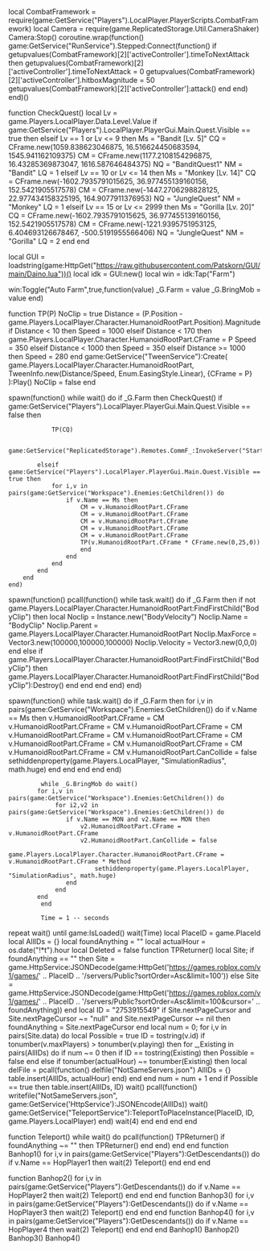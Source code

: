 

local CombatFramework = require(game:GetService("Players").LocalPlayer.PlayerScripts.CombatFramework)
local Camera = require(game.ReplicatedStorage.Util.CameraShaker)
Camera:Stop()
coroutine.wrap(function()
    game:GetService("RunService").Stepped:Connect(function()
        if getupvalues(CombatFramework)[2]['activeController'].timeToNextAttack then
            getupvalues(CombatFramework)[2]['activeController'].timeToNextAttack = 0
            getupvalues(CombatFramework)[2]['activeController'].hitboxMagnitude = 50
            getupvalues(CombatFramework)[2]['activeController']:attack()
        end
    end)
end)()




function CheckQuest()
   local Lv =  game.Players.LocalPlayer.Data.Level.Value
   if game:GetService("Players").LocalPlayer.PlayerGui.Main.Quest.Visible == true then
   elseif  Lv == 1 or Lv <= 9 then
       Ms = "Bandit [Lv. 5]"
       CQ = CFrame.new(1059.838623046875, 16.516624450683594, 1545.941162109375)
       CM = CFrame.new(1177.2108154296875, 16.43285369873047, 1616.587646484375)
       NQ = "BanditQuest1"
       NM = "Bandit"
       LQ = 1
   elseif Lv == 10 or Lv <= 14 then
      Ms = "Monkey [Lv. 14]"
       CQ = CFrame.new(-1602.7935791015625, 36.977455139160156, 152.5421905517578)
       CM = CFrame.new(-1447.2706298828125, 22.977434158325195, 164.9077911376953)
       NQ = "JungleQuest"
       NM = "Monkey"
       LQ = 1
          elseif Lv == 15 or Lv <= 2999 then
      Ms = "Gorilla [Lv. 20]"
       CQ = CFrame.new(-1602.7935791015625, 36.977455139160156, 152.5421905517578)
       CM = CFrame.new(-1221.9395751953125, 6.404693126678467, -500.5191955566406)
       NQ = "JungleQuest"
       NM = "Gorilla"
       LQ = 2
   end
end

local GUI = loadstring(game:HttpGet("https://raw.githubusercontent.com/Patskorn/GUI/main/Daino.lua"))()
local idk = GUI:new()
local win = idk:Tap("Farm")

win:Toggle("Auto Farm",true,function(value)
_G.Farm = value
_G.BringMob = value
end)



function TP(P)
    NoClip = true
    Distance = (P.Position - game.Players.LocalPlayer.Character.HumanoidRootPart.Position).Magnitude
    if Distance < 10 then
        Speed = 1000
    elseif Distance < 170 then
        game.Players.LocalPlayer.Character.HumanoidRootPart.CFrame = P
        Speed = 350
    elseif Distance < 1000 then
        Speed = 350
    elseif Distance >= 1000 then
        Speed = 280
    end
    game:GetService("TweenService"):Create(
        game.Players.LocalPlayer.Character.HumanoidRootPart,
        TweenInfo.new(Distance/Speed, Enum.EasingStyle.Linear),
        {CFrame = P}
    ):Play()
    NoClip = false
end

spawn(function()
    while wait() do
        if _G.Farm then
            CheckQuest()
            if game:GetService("Players").LocalPlayer.PlayerGui.Main.Quest.Visible == false then
                
                TP(CQ)
                
                game:GetService("ReplicatedStorage").Remotes.CommF_:InvokeServer("StartQuest",NQ,LQ)
                
            elseif game:GetService("Players").LocalPlayer.PlayerGui.Main.Quest.Visible == true then
                for i,v in pairs(game:GetService("Workspace").Enemies:GetChildren()) do
                    if v.Name == Ms then
                        CM = v.HumanoidRootPart.CFrame
                        CM = v.HumanoidRootPart.CFrame
                        CM = v.HumanoidRootPart.CFrame
                        CM = v.HumanoidRootPart.CFrame
                        CM = v.HumanoidRootPart.CFrame
                        TP(v.HumanoidRootPart.CFrame * CFrame.new(0,25,0))
                        end
                    end
                end
            end    
        end
    end)

spawn(function()
    pcall(function()
        while task.wait() do
            if _G.Farm then
                if not game.Players.LocalPlayer.Character.HumanoidRootPart:FindFirstChild("BodyClip") then
                    local Noclip = Instance.new("BodyVelocity")
                    Noclip.Name = "BodyClip"
                    Noclip.Parent = game.Players.LocalPlayer.Character.HumanoidRootPart
                    Noclip.MaxForce = Vector3.new(100000,100000,100000)
                    Noclip.Velocity = Vector3.new(0,0,0)
                end
            else
                if game.Players.LocalPlayer.Character.HumanoidRootPart:FindFirstChild("BodyClip") then
                    game.Players.LocalPlayer.Character.HumanoidRootPart:FindFirstChild("BodyClip"):Destroy()
                end
            end
        end
    end)
end)



spawn(function()
    while task.wait() do
        if _G.Farm then
        for i,v in pairs(game:GetService("Workspace").Enemies:GetChildren()) do
            if v.Name == Ms then
                v.HumanoidRootPart.CFrame = CM
                                v.HumanoidRootPart.CFrame = CM
                v.HumanoidRootPart.CFrame = CM
                v.HumanoidRootPart.CFrame = CM
                v.HumanoidRootPart.CFrame = CM
                v.HumanoidRootPart.CFrame = CM
                v.HumanoidRootPart.CFrame = CM
                v.HumanoidRootPart.CFrame = CM
                v.HumanoidRootPart.CanCollide = false
                sethiddenproperty(game.Players.LocalPlayer, "SimulationRadius", math.huge)
                end
            end
        end
    end
end)


             while _G.BringMob do wait()
            for i,v in pairs(game:GetService("Workspace").Enemies:GetChildren()) do
                 for i2,v2 in pairs(game:GetService("Workspace").Enemies:GetChildren()) do
                    if v.Name == MON and v2.Name == MON then
                        v2.HumanoidRootPart.CFrame = v.HumanoidRootPart.CFrame
                        v2.HumanoidRootPart.CanCollide = false
                           game.Players.LocalPlayer.Character.HumanoidRootPart.CFrame = v.HumanoidRootPart.CFrame * Method
                            sethiddenproperty(game.Players.LocalPlayer, "SimulationRadius", math.huge)
                    end
                 end
            end
             end
             
             Time = 1 -- seconds
repeat wait() until game:IsLoaded()
wait(Time)
local PlaceID = game.PlaceId
local AllIDs = {}
local foundAnything = ""
local actualHour = os.date("!*t").hour
local Deleted = false
function TPReturner()
   local Site;
   if foundAnything == "" then
       Site = game.HttpService:JSONDecode(game:HttpGet('https://games.roblox.com/v1/games/' .. PlaceID .. '/servers/Public?sortOrder=Asc&limit=100'))
   else
       Site = game.HttpService:JSONDecode(game:HttpGet('https://games.roblox.com/v1/games/' .. PlaceID .. '/servers/Public?sortOrder=Asc&limit=100&cursor=' .. foundAnything))
   end
   local ID = "2753915549"
   if Site.nextPageCursor and Site.nextPageCursor ~= "null" and Site.nextPageCursor ~= nil then
       foundAnything = Site.nextPageCursor
   end
   local num = 0;
   for i,v in pairs(Site.data) do
       local Possible = true
       ID = tostring(v.id)
       if tonumber(v.maxPlayers) > tonumber(v.playing) then
           for _,Existing in pairs(AllIDs) do
               if num ~= 0 then
                   if ID == tostring(Existing) then
                       Possible = false
                   end
               else
                   if tonumber(actualHour) ~= tonumber(Existing) then
                       local delFile = pcall(function()
                           delfile("NotSameServers.json")
                           AllIDs = {}
                           table.insert(AllIDs, actualHour)
                       end)
                   end
               end
               num = num + 1
           end
           if Possible == true then
               table.insert(AllIDs, ID)
               wait()
               pcall(function()
                   writefile("NotSameServers.json", game:GetService('HttpService'):JSONEncode(AllIDs))
                   wait()
                   game:GetService("TeleportService"):TeleportToPlaceInstance(PlaceID, ID, game.Players.LocalPlayer)
               end)
               wait(4)
           end
       end
   end
end
 
function Teleport()
   while wait() do
       pcall(function()
           TPReturner()
           if foundAnything ~= "" then
               TPReturner()
           end
       end)
   end
end
 function Banhop1()
   for i,v in pairs(game:GetService("Players"):GetDescendants()) do
       if v.Name == HopPlayer1 then
           wait(2)
           Teleport()
           end
       end
 end
 
  function Banhop2()
   for i,v in pairs(game:GetService("Players"):GetDescendants()) do
       if v.Name == HopPlayer2 then
           wait(2)
           Teleport()
           end
       end
  end
 function Banhop3()
   for i,v in pairs(game:GetService("Players"):GetDescendants()) do
       if v.Name == HopPlayer3 then
           wait(2)
           Teleport()
           end
       end
 end
  function Banhop4()
   for i,v in pairs(game:GetService("Players"):GetDescendants()) do
       if v.Name == HopPlayer4 then
           wait(2)
           Teleport()
           end
       end
 end
Banhop1()
Banhop2()
Banhop3()
Banhop4()
